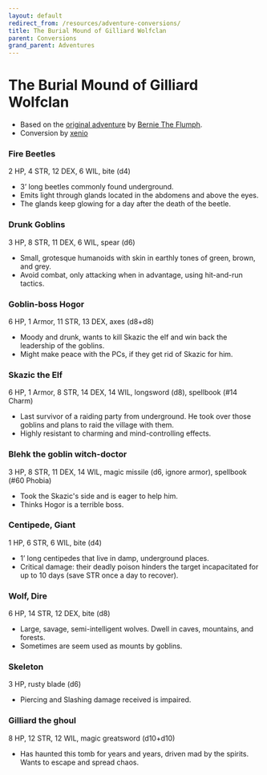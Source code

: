 ```yaml
---
layout: default
redirect_from: /resources/adventure-conversions/
title: The Burial Mound of Gilliard Wolfclan
parent: Conversions
grand_parent: Adventures
---
```


# The Burial Mound of Gilliard Wolfclan

- Based on the [original adventure](http://bernietheflumph.blogspot.com/2013/04/the-burial-mound-of-gilliard-wolfclan.html) by [Bernie The Flumph](http://bernietheflumph.blogspot.com/).
- Conversion by [xenio](https://xenioinabottle.blogspot.com)


### Fire Beetles
2 HP, 4 STR, 12 DEX, 6 WIL, bite (d4)
- 3’ long beetles commonly found underground.
- Emits light through glands located in the abdomens and above the eyes.
- The glands keep glowing for a day after the death of the beetle.

### Drunk Goblins
3 HP, 8 STR, 11 DEX, 6 WIL, spear (d6)
- Small, grotesque humanoids with skin in earthly tones of green, brown, and grey.
- Avoid combat, only attacking when in advantage, using hit-and-run tactics.

### Goblin-boss Hogor
6 HP, 1 Armor, 11 STR, 13 DEX, axes (d8+d8)
- Moody and drunk, wants to kill Skazic the elf and win back the leadership of the goblins.
- Might make peace with the PCs, if they get rid of Skazic for him.

### Skazic the Elf
6 HP, 1 Armor, 8 STR, 14 DEX, 14 WIL, longsword (d8), spellbook (#14 Charm)
- Last survivor of a raiding party from underground. He took over those goblins and plans to raid the village with them.
- Highly resistant to charming and mind-controlling effects.

### Blehk the goblin witch-doctor
3 HP, 8 STR, 11 DEX, 14 WIL, magic missile (d6, ignore armor), spellbook (#60 Phobia)
- Took the Skazic's side and is eager to help him.
- Thinks Hogor is a terrible boss.

### Centipede, Giant
1 HP, 6 STR, 6 WIL, bite (d4)
- 1’ long centipedes that live in damp, underground places.
- Critical damage: their deadly poison hinders the target incapacitated for up to 10 days (save STR once a day to recover).

### Wolf, Dire
6 HP, 14 STR, 12 DEX, bite (d8)
- Large, savage, semi-intelligent wolves. Dwell in caves, mountains, and forests.
- Sometimes are seem used as mounts by goblins.

### Skeleton
3 HP, rusty blade (d6)
-  Piercing and Slashing damage received is impaired.

### Gilliard the ghoul
8 HP, 12 STR, 12 WIL, magic greatsword (d10+d10)
- Has haunted this tomb for years and years, driven mad by the spirits. Wants to escape and spread chaos.
